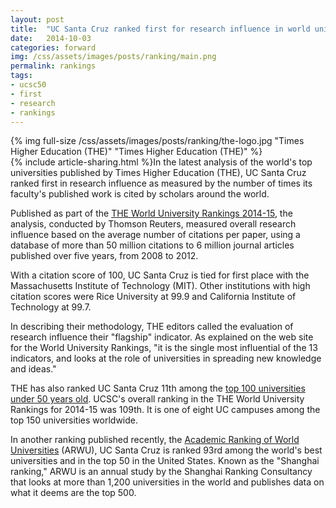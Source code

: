 ```yaml
---
layout: post
title:  "UC Santa Cruz ranked first for research influence in world university rankings"
date:   2014-10-03
categories: forward
img: /css/assets/images/posts/ranking/main.png
permalink: rankings
tags: 
- ucsc50
- first
- research
- rankings
---
```



<div class="caption">
{% img full-size /css/assets/images/posts/ranking/the-logo.jpg "Times Higher Education (THE)" "Times Higher Education (THE)" %}
</div>{% include article-sharing.html %}In the latest analysis of the world's top universities published by Times Higher Education (THE), UC Santa Cruz ranked first in research influence as measured by the number of times its faculty's published work is cited by scholars around the world.

Published as part of the [THE World University Rankings 2014-15](http://www.timeshighereducation.co.uk/world-university-rankings/2014-15/world-ranking), the analysis, conducted by Thomson Reuters, measured overall research influence based on the average number of citations per paper, using a database of more than 50 million citations to 6 million journal articles published over five years, from 2008 to 2012.

With a citation score of 100, UC Santa Cruz is tied for first place with the Massachusetts Institute of Technology (MIT). Other institutions with high citation scores were Rice University at 99.9 and California Institute of Technology at 99.7.

In describing their methodology, THE editors called the evaluation of research influence their "flagship" indicator. As explained on the web site for the World University Rankings, "it is the single most influential of the 13 indicators, and looks at the role of universities in spreading new knowledge and ideas."

THE has also ranked UC Santa Cruz 11th among the [top 100 universities under 50 years old](http://www.timeshighereducation.co.uk/world-university-rankings/2014/one-hundred-under-fifty). UCSC's overall ranking in the THE World University Rankings for 2014-15 was 109th. It is one of eight UC campuses among the top 150 universities worldwide.

In another ranking published recently, the [Academic Ranking of World Universities](http://news.ucsc.edu/2014/08/arwu-rankings.html) (ARWU), UC Santa Cruz is ranked 93rd among the world's best universities and in the top 50 in the United States. Known as the "Shanghai ranking," ARWU is an annual study by the Shanghai Ranking Consultancy that looks at more than 1,200 universities in the world and publishes data on what it deems are the top 500.